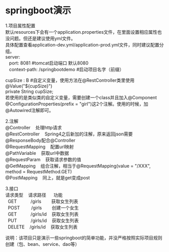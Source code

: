 # springboot演示
1.项目属性配置<br/>
默认resources下会有一个application.properties文件，在里面设置相应属性也没问题。但还是建议使用yml文件。<br/>
具体配置查看application-dev.yml/application-prod.yml文件，同时建议配置分组。<br/>
server:<br/>
&nbsp;&nbsp;  port: 8081  #tomcat启动端口 默认8080<br/>
&nbsp;&nbsp;  context-path: /springbootdemo  #启动项目名字（前缀）<br/>

cupSize : B  #自定义变量，使用方法在@RestController类里使用<br/>@Value("${cupSize}") <br/>private String cupSize;<br/>
若使用的是类似类的自定义变量，需要创建一个class并且加入@Component @ConfigurationProperties(prefix = "girl")这2个注解。使用的时候，加@Autowired注解即可。<br/>

2.注解<br/>
@Controller &nbsp;&nbsp;  处理http请求<br/>
@RestController &nbsp;&nbsp;  Spring4之后新加的注解，原来返回json需要@ResponseBody配合@Controller<br/>
@RequestMapping &nbsp;&nbsp;  配置url映射<br/>
@PathVariable &nbsp;&nbsp;  获取url中数据<br/>
@RequestParam &nbsp;&nbsp;  获取请求参数的值<br/>
@GetMapping &nbsp;&nbsp;  组合注解，相当于@RequestMapping(value = "/XXX", method = RequestMethod.GET)<br/>
@PostMapping &nbsp;&nbsp;  同上，就是get变成post

3.接口<br/>
请求类型 &nbsp;&nbsp; 请求路径 &nbsp;&nbsp;&nbsp;&nbsp; 功能 <br/>
&nbsp; GET &nbsp;&nbsp;&nbsp;&nbsp;&nbsp;&nbsp;&nbsp;&nbsp;&nbsp; /girls &nbsp;&nbsp;&nbsp;&nbsp;&nbsp;&nbsp; 获取女生列表<br/>
&nbsp; POST &nbsp;&nbsp;&nbsp;&nbsp;&nbsp;&nbsp;&nbsp; /girls &nbsp;&nbsp;&nbsp;&nbsp;&nbsp;&nbsp; 创建一个女生<br/>
&nbsp; GET &nbsp;&nbsp;&nbsp;&nbsp;&nbsp;&nbsp;&nbsp;&nbsp;&nbsp; /girls/id &nbsp;&nbsp; 获取女生列表<br/>
&nbsp; PUT &nbsp;&nbsp;&nbsp;&nbsp;&nbsp;&nbsp;&nbsp;&nbsp;&nbsp; /girls/id &nbsp;&nbsp; 获取女生列表<br/>
&nbsp; DELETE &nbsp;&nbsp; /girls/id &nbsp;&nbsp; 获取女生列表<br/>

说明：该项目只是演示一些springboot的简单功能，并没严格按照实际项目规则创建（包、bean、service、dao等）
